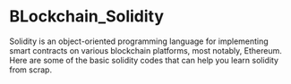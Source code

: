 # BLockchain_Solidity
Solidity is an object-oriented programming language for implementing smart contracts on various blockchain platforms, most notably, Ethereum. Here are some of the basic solidity codes that can help you learn solidity from scrap.
